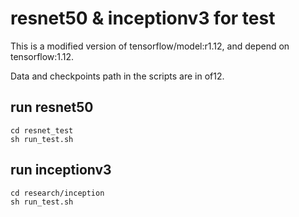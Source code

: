 # resnet50 & inceptionv3 for test

This is a modified version of tensorflow/model:r1.12, and depend on tensorflow:1.12.

Data and checkpoints path in the scripts are in of12.

## run resnet50
```
cd resnet_test
sh run_test.sh
```

## run inceptionv3
```
cd research/inception
sh run_test.sh
```
